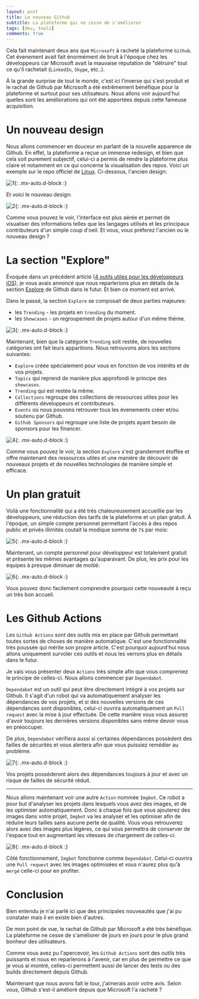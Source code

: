 ```yaml
---
layout: post
title: Le nouveau Github
subtitle: La plateforme qui ne cesse de s'améliorer
tags: [dev, tools]
comments: true
---
```


Cela fait maintenant deux ans que `Microsoft` à racheté la plateforme `Github`. Cet évenement avait fait énormément de bruit à l'époque chez les développeurs car Microsoft avait la mauvaise réputation de "détruire" tout ce qu'il rachetait (`LinkedIn`, `Skype`, etc..).

À la grande surprise de tout le monde, c'est ici l'inverse qui s'est produit et le rachat de Github par Microsoft a été extrêmement bénéfique pour la plateforme et surtout pour ses utilisateurs. Nous allons voir aujourd'hui quelles sont les améliorations qui ont été apportées depuis cette fameuse acquisition.


# Un nouveau design


Nous allons commencer en douceur en parlant de la nouvelle apparence de Github. En effet, la plateforme a reçue un immense redesign, et bien que cela soit purement subjectif, celui-ci a permis de rendre la plateforme plus claire et notamment en ce qui concerne la visualisation des repos. Voici un exemple sur le repo officiel de [Linux](https://github.com/torvalds/linux). Ci-dessous, l'ancien design:


![1](https://raw.githubusercontent.com/sonnyfournier/blog/master/assets/img/new-github/1.png){: .mx-auto.d-block :}


Et voici le nouveau design:


![2](https://raw.githubusercontent.com/sonnyfournier/blog/master/assets/img/new-github/2.png){: .mx-auto.d-block :}


Comme vous pouvez le voir, l'interface est plus aérée et permet de visualiser des informations telles que les langages utilisés et les principaux contributeurs d'un simple coup d'oeil. Et vous, vous préferez l'ancien ou le nouveau design ?


# La section "Explore"


Évoquée dans un précédent article ([4 outils utiles pour les développeurs iOS](https://sonnyfournier.github.io/blog/2020-08-17-usefull-ios-dev-tools/)), je vous avais annoncé que nous reparlerions plus en détails de la section [Explore](https://github.com/explore) de Github dans le futur. Et bien ce moment est arrivé.

Dans le passé, la section `Explore` se composait de deux parties majeures:
- les `Trending` - les projets en `trending` du moment.
- les `Showcases` - un regroupement de projets autour d'un même thème.


![3](https://raw.githubusercontent.com/sonnyfournier/blog/master/assets/img/new-github/3.png){: .mx-auto.d-block :}


Maintenant, bien que la catégorie `Trending` soit restée, de nouvelles catégories ont fait leurs apparitions. Nous retrouvons alors les sections suivantes:
- `Explore` créée spécialement pour vous en fonction de vos intérêts et de vos projets.
- `Topics` qui reprend de manière plus approfondi le principe des `showcases`.
- `Trending` qui est restée la même.
- `Collections` regroupe des collections de ressources utiles pour les différents développeurs et contributeurs.
- `Events` où nous pouvons retrouver tous les évenements créer et/ou soutenu par Github.
- `Github Sponsors` qui regroupe une liste de projets ayant besoin de sponsors pour les financer.


![4](https://raw.githubusercontent.com/sonnyfournier/blog/master/assets/img/new-github/4.png){: .mx-auto.d-block :}


Comme vous pouvez le voir, la section `Explore` s'est grandement étoffée et offre maintenant des ressources utiles et une manière de découvrir de nouveaux projets et de nouvelles technologies de manière simple et efficace.


# Un plan gratuit


Voilà une fonctionnalité qui a été très chaleureusement accueillie par les développeurs, une réduction des tarifs de la plateforme et un plan gratuit. À l'époque, un simple compte personnel permettant l'accès à des repos public et privés illimités coutait la modique somme de `7$` par mois:


![5](https://raw.githubusercontent.com/sonnyfournier/blog/master/assets/img/new-github/5.png){: .mx-auto.d-block :}


Maintenant, un compte personnel pour développeur est totalement gratuit et présente les mêmes avantages qu'auparavant. De plus, les prix pour les équipes à presque diminuer de moitié: 


![6](https://raw.githubusercontent.com/sonnyfournier/blog/master/assets/img/new-github/6.png){: .mx-auto.d-block :}


Vous pouvez donc facilement comprendre pourquoi cette nouveauté à reçu un très bon accueil.


# Les Github Actions


Les `Github Actions` sont des outils mis en place par Github permettant toutes sortes de choses de manière automatique. C'est une fonctionnalité très poussée qui mérite son propre article. C'est pourquoi aujourd'hui nous allons uniquement survoler ces outils et nous les verrons plus en détails dans le futur.

Je vais vous présenter deux `Actions` très simple afin que vous compreniez le principe de celles-ci. Nous allons commencer par `Dependabot`.

`Dependabot` est un outil qui peut être directement intégré à vos projets sur Github. Il s'agit d'un robot qui va automatiquement analyser les dépendances de vos projets, et si des nouvelles versions de ces dépendances sont disponibles, celui-ci ouvrira automatiquement un `Pull request` avec la mise à jour effectuée. De cette manière vous vous assurez d'avoir toujours les dernières versions disponibles sans même devoir vous en préoccuper.

De plus, `Dependabot` vérifiera aussi si certaines dépendances possèdent des failles de sécurités et vous alertera afin que vous puissiez remédier au problème.


![7](https://raw.githubusercontent.com/sonnyfournier/blog/master/assets/img/new-github/7.png){: .mx-auto.d-block :}


Vos projets posséderont alors des dépendances toujours à jour et avec un risque de failles de sécurité réduit.


---


Nous allons maintenant voir une autre `Action` nommée `Imgbot`. Ce robot a pour but d'analyser les projets dans lesquels vous avez des images, et de les optimiser automatiquement. Donc à chaque fois que vous ajouterez des images dans votre projet, `Imgbot` va les analyser et les optimiser afin de réduire leurs tailles sans aucune perte de qualité. Vous vous retrouverez alors avec des images plus légères, ce qui vous permettra de conserver de l'espace tout en augmentant les vitesses de chargement de celles-ci.


![8](https://raw.githubusercontent.com/sonnyfournier/blog/master/assets/img/new-github/8.png){: .mx-auto.d-block :}


Côté fonctionnement, `Imgbot` fonctionne comme `Dependabot`. Celui-ci ouvrira une `Pull request` avec les images optimisées et vous n'aurez plus qu'à `mergé` celle-ci pour en profiter.


# Conclusion


Bien entendu je n'ai parlé ici que des principales nouveautés que j'ai pu constater mais il en existe bien d'autres.

De mon point de vue, le rachat de Github par Microsoft a été très bénéfique. La plateforme ne cesse de s'améliorer de jours en jours pour le plus grand bonheur des utilisateurs.

Comme vous avez pu l'apercevoir, les `Github Actions` sont des outils très puissants et nous en reparlerons à l'avenir, car en plus de permettre ce que je vous ai montré, celles-ci permettent aussi de lancer des tests ou des builds directement depuis Github.

Maintenant que nous avons fait le tour, j'aimerais avoir votre avis. Selon vous, Github s'est-il amélioré depuis que Microsoft l'a racheté ?


